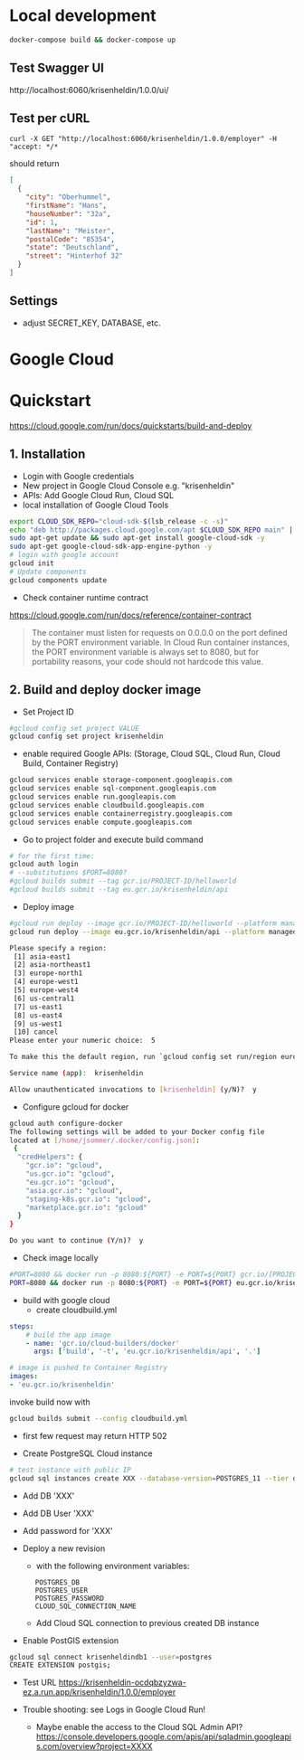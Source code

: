 # Local development

```sh
docker-compose build && docker-compose up
```

## Test Swagger UI
http://localhost:6060/krisenheldin/1.0.0/ui/

## Test per cURL
```
curl -X GET "http://localhost:6060/krisenheldin/1.0.0/employer" -H "accept: */*
```

should return

```json
[
  {
    "city": "Oberhummel",
    "firstName": "Hans",
    "houseNumber": "32a",
    "id": 1,
    "lastName": "Meister",
    "postalCode": "85354",
    "state": "Deutschland",
    "street": "Hinterhof 32"
  }
]
```




## Settings

- adjust SECRET_KEY, DATABASE, etc.

# Google Cloud

# Quickstart
https://cloud.google.com/run/docs/quickstarts/build-and-deploy

## 1. Installation
- Login with Google credentials
- New project in Google Cloud Console e.g. "krisenheldin"
- APIs: Add Google Cloud Run, Cloud SQL
- local installation of Google Cloud Tools 

```sh
export CLOUD_SDK_REPO="cloud-sdk-$(lsb_release -c -s)"
echo "deb http://packages.cloud.google.com/apt $CLOUD_SDK_REPO main" | sudo tee -a /etc/apt/sources.list.d/google-cloud-sdk.list
sudo apt-get update && sudo apt-get install google-cloud-sdk -y
sudo apt-get google-cloud-sdk-app-engine-python -y
# login with google account
gcloud init
# Update components
gcloud components update
```

- Check container runtime contract

https://cloud.google.com/run/docs/reference/container-contract

>The container must listen for requests on 0.0.0.0 on the port defined by the PORT environment variable. In Cloud Run container instances, the PORT environment variable is always set to 8080, but for portability reasons, your code should not hardcode this value.


## 2. Build and deploy docker image
- Set Project ID

```sh
#gcloud config set project VALUE
gcloud config set project krisenheldin
```

- enable required Google APIs: (Storage, Cloud SQL, Cloud Run, Cloud Build, Container Registry)

```sh
gcloud services enable storage-component.googleapis.com
gcloud services enable sql-component.googleapis.com
gcloud services enable run.googleapis.com   
gcloud services enable cloudbuild.googleapis.com 
gcloud services enable containerregistry.googleapis.com
gcloud services enable compute.googleapis.com
```

- Go to project folder and execute build command

```sh
# for the first time:
gcloud auth login
# --substitutions $PORT=8080?
#gcloud builds submit --tag gcr.io/PROJECT-ID/helloworld
#gcloud builds submit --tag eu.gcr.io/krisenheldin/api 
```

- Deploy image
  
```sh
#gcloud run deploy --image gcr.io/PROJECT-ID/helloworld --platform managed
gcloud run deploy --image eu.gcr.io/krisenheldin/api --platform managed

Please specify a region:
 [1] asia-east1
 [2] asia-northeast1
 [3] europe-north1
 [4] europe-west1
 [5] europe-west4
 [6] us-central1
 [7] us-east1
 [8] us-east4
 [9] us-west1
 [10] cancel
Please enter your numeric choice:  5

To make this the default region, run `gcloud config set run/region europe-west5`.

Service name (app):  krisenheldin

Allow unauthenticated invocations to [krisenheldin] (y/N)?  y

```

- Configure gcloud for docker

```sh
gcloud auth configure-docker
The following settings will be added to your Docker config file 
located at [/home/jsommer/.docker/config.json]:
 {
  "credHelpers": {
    "gcr.io": "gcloud", 
    "us.gcr.io": "gcloud", 
    "eu.gcr.io": "gcloud", 
    "asia.gcr.io": "gcloud", 
    "staging-k8s.gcr.io": "gcloud", 
    "marketplace.gcr.io": "gcloud"
  }
}

Do you want to continue (Y/n)?  y
```

- Check image locally

```sh
#PORT=8080 && docker run -p 8080:${PORT} -e PORT=${PORT} gcr.io/[PROJECT_ID]/[IMAGE]
PORT=8080 && docker run -p 8080:${PORT} -e PORT=${PORT} eu.gcr.io/krisenheldin/api
```

- build with google cloud
  - create cloudbuild.yml

```yaml
steps:   
    # build the app image
    - name: 'gcr.io/cloud-builders/docker'
      args: ['build', '-t', 'eu.gcr.io/krisenheldin/api', '.']

# image is pushed to Container Registry
images:
- 'eu.gcr.io/krisenheldin'
```

invoke build now with

```sh
gcloud builds submit --config cloudbuild.yml
```

- first few request may return HTTP 502

- Create PostgreSQL Cloud instance

```sh
# test instance with public IP
gcloud sql instances create XXX --database-version=POSTGRES_11 --tier db-f1-micro --region europe-west4 
```

- Add DB 'XXX'
- Add DB User 'XXX'
- Add password for 'XXX'
- Deploy a new revision 
  - with the following environment variables:
  
  ```
     POSTGRES_DB
     POSTGRES_USER
     POSTGRES_PASSWORD
     CLOUD_SQL_CONNECTION_NAME
  ```

  - Add Cloud SQL connection to previous created DB instance

- Enable PostGIS extension

```sh
gcloud sql connect krisenheldindb1 --user=postgres
CREATE EXTENSION postgis;
```

- Test URL https://krisenheldin-ocdqbzyzwa-ez.a.run.app/krisenheldin/1.0.0/employer
  
 - Trouble shooting: see Logs in Google Cloud Run!
   - Maybe enable the access to the Cloud SQL Admin API?
     https://console.developers.google.com/apis/api/sqladmin.googleapis.com/overview?project=XXXX